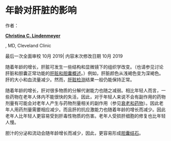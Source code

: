 # 年龄对肝脏的影响

作者： 

**[Christina C. Lindenmeyer](https://www.msdmanuals.cn/home/authors/lindenmeyer-christina)**

, MD, Cleveland Clinic

最后一次全面审校 10月 2019| 内容末次修改日期 10月 2019



随着年龄的增长，肝脏可发生一些结构和显微镜下的组织学改变。（也请参见讨论肝脏和胆囊正常功能的[肝脏和胆囊概述](https://www.msdmanuals.cn/home/liver-and-gallbladder-disorders/肝脏和胆囊生物学/overview-of-the-liver-and-gallbladder)。）例如，肝脏颜色从浅褐色变为深褐色。肝的大小和血流量减少。然而，[肝脏检测](https://www.msdmanuals.cn/home/liver-and-gallbladder-disorders/肝脏、胆囊及胆道疾病的诊断/liver-blood-tests)结果一般仍能保持正常。



随着年龄的增长，肝对很多物质的分解代谢能力也随之减弱。相比年轻人而言，一些药物在老年人体内不能很快的失活，因此，对于年轻人来说不会有副作用的药物剂量有可能会对老年人产生与药物剂量相关的副作用（参见[衰老和药物](https://www.msdmanuals.cn/home/older-people’s-health-issues/aging-and-drugs/aging-and-drugs)）。因此老年人用药剂量需要相应减少。而且肝的抗应激能力也随着年龄的增长而减少。因此老年人比年轻人更容易受到肝毒性物质的伤害。老年人受损肝细胞的修复也比年轻人慢。



胆汁的分泌和流动会随年龄增长而减少，因此，更容易形成[胆囊结石](https://www.msdmanuals.cn/home/liver-and-gallbladder-disorders/gallbladder-and-bile-duct-disorders/gallstones)。
